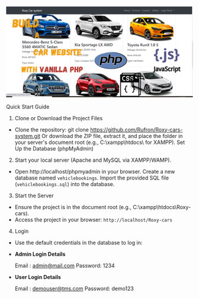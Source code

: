 <!-- Readme background image -->
![./Roxy Cars Website logo.jpeg](/RoxyCarsWebsitelogo.png)

Quick Start Guide
1. Clone or Download the Project Files

- Clone the repository:
git clone https://github.com/Rufron/Roxy-cars-system.git
Or download the ZIP file, extract it, and place the folder in your server's document root (e.g., C:\xampp\htdocs\ for XAMPP).
Set Up the Database (phpMyAdmin)

2. Start your local server (Apache and MySQL via XAMPP/WAMP).
- Open http://localhost/phpmyadmin in your browser.
Create a new database named `vehiclebookings`.
Import the provided SQL file (`vehiclebookings.sql`) into the database.
3. Start the Server

- Ensure the project is in the document root (e.g., C:\xampp\htdocs\Roxy-cars).
- Access the project in your browser: `http://localhost/Roxy-cars` 

4. Login

- Use the default credentials in the database to log in:

- **Admin Login Details**

    Email	: admin@mail.com
    Password: 1234

- **User Login Details**

    Email : demouser@tms.com
    Password: demo123
